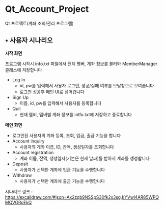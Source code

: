 # Qt_Account_Project

Qt 프로젝트(계좌 조회/관리 프로그램)

## • 사용자 시나리오
**시작 화면**

프로그램 시작시 info.txt 파일에서 전체 멤버, 계좌 정보를 불러와 MemberManager 클래스에 저장합니다
- Log In
  - id, pw를 입력해서 사용자 로그인, 성공/실패 여부를 모달창으로 보여줍니다
  - 로그인 성공후 메인 UI로 넘어갑니다
- Sign Up
  - 이름, id, pw를 입력해서 사용자를 등록합니다
- Quit
  - 현재 멤버, 멤버별 계좌 정보를 intfo.txt에 저장하고 종료합니다
    
**메인 화면**
  - 로그인된 사용자의 계좌 등록, 조회, 입금, 출금 기능을 합니다
  - Account inquiry
    - 사용자의 계좌 이름, ID, 잔액, 생성일자를 조회합니다
  - Account registration
    - 계좌 이름, 잔액, 생성일자(기본은 현재 날짜)를 받아서 계좌를 생성합니다
  - Deposit
    - 사용자가 선택한 계좌에 입금 기능을 수행합니다
  - Withdraw
    - 사용자가 선택한 계좌에 출금 기능을 수행합니다     

시나리오 링크 : https://excalidraw.com/#json=Ax2zqb9NSSpS30fk2x3sg,kYVwl4AR85WPQMQVGRoEkQ
